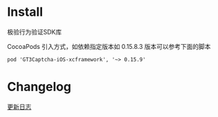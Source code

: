 # Install
极验行为验证SDK库

CocoaPods 引入方式，如依赖指定版本如 0.15.8.3 版本可以参考下面的脚本 

`pod 'GT3Captcha-iOS-xcframework', '~> 0.15.9'`

# Changelog

[更新日志](https://docs.geetest.com/sensebot/deploy/changelog/ios)

